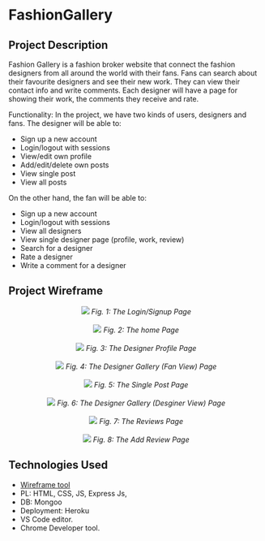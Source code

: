 # FashionGallery

## Project Description

Fashion Gallery is a fashion broker website that connect the fashion designers from all around the world with their fans. Fans can search about their favourite designers and see their new work. They can view their contact info and write comments. Each designer will have a page for showing their work, the comments they receive and rate.

Functionality:
In the project, we have two kinds of users, designers and fans. The designer will be able to:
- Sign up a new account
- Login/logout with sessions
- View/edit own profile
- Add/edit/delete own posts
- View single post
- View all posts

On the other hand, the fan will be able to:

- Sign up a new account
- Login/logout with sessions
- View all designers
- View single designer page (profile, work, review)
- Search for a designer
- Rate a designer
- Write a comment for a designer


## Project Wireframe
<p align="center">
  <img src="./wireframe/Login.png">
  <i>Fig. 1: The Login/Signup Page</i>
  <br><br>
  <img src="./wireframe/HomePage.png">
  <i>Fig. 2: The home Page</i>
  <br><br>
  <img src="./wireframe/DesignerProfile.png">
  <i>Fig. 3: The Designer Profile Page</i>
  <br><br>
  <img src="./wireframe/DesignerGallery.png">
  <i>Fig. 4: The Designer Gallery (Fan View) Page</i>
  <br><br>
  <img src="./wireframe/SinglePost.png">
  <i>Fig. 5: The Single Post Page</i>
  <br><br>
  <img src="./wireframe/DesignerHome.png">
  <i>Fig. 6: The Designer Gallery (Desginer View) Page</i>
  <br><br>
  <img src="./wireframe/Reviews.png">
  <i>Fig. 7: The Reviews Page</i>
  <br><br>
  <img src="./wireframe/AddReview.png">
  <i>Fig. 8: The Add Review Page</i>
</p>

## Technologies Used
- [Wireframe tool](https://mockflow.com/app/#Wireframe)
- PL: HTML, CSS, JS, Express Js, 
- DB: Mongoo
- Deployment: Heroku
- VS Code editor.
- Chrome Developer tool.
